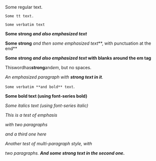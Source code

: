 Some regular text.

`Some tt text.`

`Some verbatim text`

**Some strong *and also emphasized text***

**Some strong** *and then some emphasized text***, with punctuation at the
end**

**Some strong *and also emphasized text* with blanks around the em tag**

Thiswordhas**strong**and*em*, but no spaces.

*An emphasized paragraph with **strong text in it**.*

`Some verbatim **and bold** text`.

**Some bold text (using font-series bold)**

*Some italics text (using font-series italic)*

*This is a test of emphasis*

*with two paragraphs*

*and a third one here*

*Another test of multi-paragraph style, with*

*two paragraphs. **And some strong text in the second one.***
